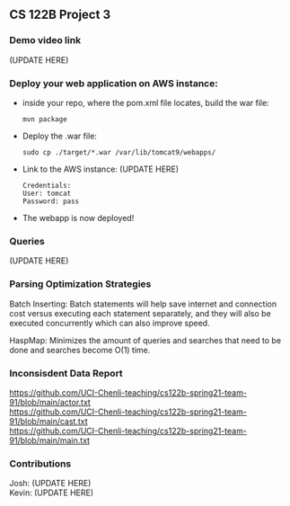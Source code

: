## CS 122B Project 3

### Demo video link

(UPDATE HERE)

### Deploy your web application on AWS instance:

 -  inside your repo, where the pom.xml file locates, build the war file:
    ```
    mvn package
    ```
 -  Deploy the .war file:
    ```
    sudo cp ./target/*.war /var/lib/tomcat9/webapps/
    ```
 -  Link to the AWS instance: (UPDATE HERE)
    ```
    Credentials:
    User: tomcat
    Password: pass
    ```
 -  The webapp is now deployed!
 
### Queries
(UPDATE HERE)
 
### Parsing Optimization Strategies

Batch Inserting: Batch statements will help save internet and connection cost versus executing each statement separately, and they will also be executed concurrently which can also improve speed.

HaspMap: Minimizes the amount of queries and searches that need to be done and searches become O(1) time. 

### Inconsisdent Data Report
https://github.com/UCI-Chenli-teaching/cs122b-spring21-team-91/blob/main/actor.txt  
https://github.com/UCI-Chenli-teaching/cs122b-spring21-team-91/blob/main/cast.txt  
https://github.com/UCI-Chenli-teaching/cs122b-spring21-team-91/blob/main/main.txt  

### Contributions

Josh: (UPDATE HERE)  
Kevin: (UPDATE HERE)
